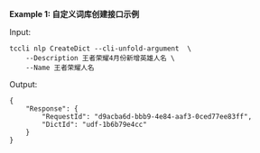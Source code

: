 **Example 1: 自定义词库创建接口示例**



Input: 

```
tccli nlp CreateDict --cli-unfold-argument  \
    --Description 王者荣耀4月份新增英雄人名 \
    --Name 王者荣耀人名
```

Output: 
```
{
    "Response": {
        "RequestId": "d9acba6d-bbb9-4e84-aaf3-0ced77ee83ff",
        "DictId": "udf-1b6b79e4cc"
    }
}
```

